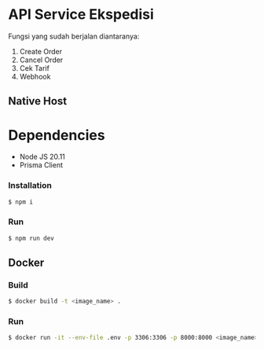# API Service Ekspedisi
Fungsi yang sudah berjalan diantaranya:
1. Create Order
2. Cancel Order
3. Cek Tarif
4. Webhook

## Native Host

# Dependencies 
- Node JS 20.11
- Prisma Client

### Installation
```bash
$ npm i
```

### Run 
```bash
$ npm run dev
```

## Docker

### Build
```bash
$ docker build -t <image_name> .
```

### Run
```bash
$ docker run -it --env-file .env -p 3306:3306 -p 8000:8000 <image_name> 
```
